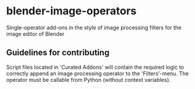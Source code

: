 # blender-image-operators
Single-operator add-ons in the style of image processing filters for the image editor of Blender

## Guidelines for contributing
Script files located in 'Curated Addons' will contain the required logic to correctly append an image processing operator to the 'Filters'-menu.
The operator must be callable from Python (without context variables).
